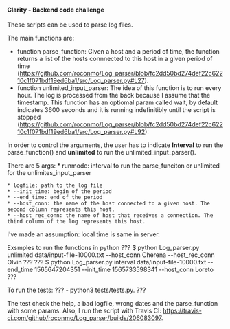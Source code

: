 #### Clarity - Backend code challenge

These scripts can be used to parse log files.

The main functions are:
- function parse_function: Given a host and a period of time,  the function returns a list of the hosts connnected to this host in a given period of time (https://github.com/roconmo/Log_parser/blob/fc2dd50bd274def22c62210c1f071bdf19ed6ba1/src/Log_parser.py#L27).
- function unlimited_input_parser: The idea of this function is to run every hour. The log is processed from the back because I assume that the timestamp. This 
function has an optiomal param called wait, by default indicates 3600 seconds and it is running indefinitibly until the script is stopped (https://github.com/roconmo/Log_parser/blob/fc2dd50bd274def22c62210c1f071bdf19ed6ba1/src/Log_parser.py#L92):

In order to control the arguments, the user has to indicate **Interval** to run the parse_function() and **unlimited** to run the unlimited_input_parser(). 

There are 5 args:
    * runmode: interval to run the parse_funciton or unlimited for the unlimites_input_parser
    
    
    * logfile: path to the log file
    * --init_time: begin of the period 
    * --end_time: end of the period
    * --host_conn: the name of the host connected to a given host. The second column represents this host.
    * --host_rec_conn: the name of host that receives a connection. The third column of the log represents this host.
    
I've made an assumption: local time is same in server.

Exsmples to run the functions in python
??? $ python Log_parser.py unlimited data/input-file-10000.txt --host_conn Cherena --host_rec_conn Olvin ???
??? $ python Log_parser.py interval data/input-file-10000.txt --end_time 1565647204351 --init_time 1565733598341 --host_conn Loreto ???

To run the tests: 
??? - python3 tests/tests.py. ???

The test check the help, a bad logfile, wrong dates and the parse_function with some params.
Also, I run the script with Travis CI: https://travis-ci.com/github/roconmo/Log_parser/builds/206083097.